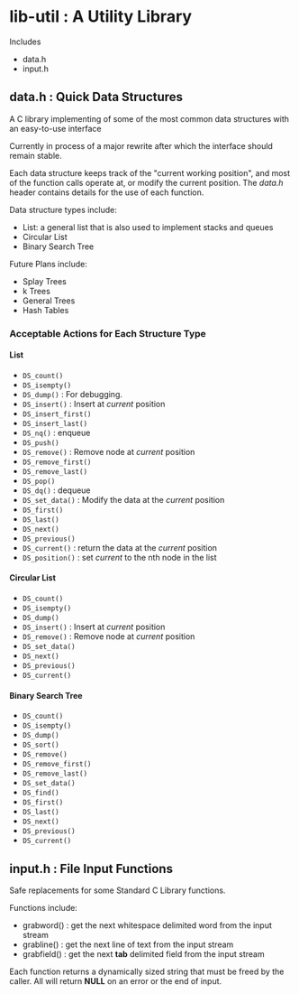 # lib-util : A Utility Library

Includes
* data.h
* input.h

## data.h : Quick Data Structures
A C library implementing of some of the most common data structures with an easy-to-use interface

Currently in process of a major rewrite after which the interface should remain stable.

Each data structure keeps track of the "current working position", and most of the function calls operate at, or modify the current position. The _data.h_ header contains details for the use of each function.

Data structure types include:
*	List: a general list that is also used to implement stacks and queues
*	Circular List
*	Binary Search Tree

Future Plans include:
*	Splay Trees
*	k Trees
*	General Trees
*	Hash Tables

### Acceptable Actions for Each Structure Type
 
#### List
*	`DS_count()`
*	`DS_isempty()`
*	`DS_dump()` : For debugging.
*	`DS_insert()` : Insert at _current_ position
*	`DS_insert_first()`
*	`DS_insert_last()`
*	`DS_nq()` : enqueue
*	`DS_push()`
*	`DS_remove()` : Remove node at _current_ position
*	`DS_remove_first()`
*	`DS_remove_last()`
*	`DS_pop()`
*	`DS_dq()` : dequeue
*	`DS_set_data()` : Modify the data at the _current_ position
*	`DS_first()`
*	`DS_last()`
*	`DS_next()`
*	`DS_previous()`
*	`DS_current()` : return the data at the _current_ position
*	`DS_position()` : set _current_ to the nth node in the list

#### Circular List
*	`DS_count()`
*	`DS_isempty()`
*	`DS_dump()`
*	`DS_insert()` : Insert at _current_ position
*	`DS_remove()` : Remove node at _current_ position
*	`DS_set_data()`
*	`DS_next()`
*	`DS_previous()`
*	`DS_current()`

#### Binary Search Tree
*	`DS_count()`
*	`DS_isempty()`
*	`DS_dump()`
*	`DS_sort()`
*	`DS_remove()`
*	`DS_remove_first()`
*	`DS_remove_last()`
*	`DS_set_data()`
*	`DS_find()`
*	`DS_first()`
*	`DS_last()`
*	`DS_next()`
*	`DS_previous()`
*	`DS_current()`

## input.h : File Input Functions
Safe replacements for some Standard C Library functions.

Functions include:
* grabword() : get the next whitespace delimited word from the input stream
* grabline() : get the next line of text from the input stream
* grabfield() : get the next __tab__ delimited field from the input stream

Each function returns a dynamically sized string that must be freed by the caller. All will return __NULL__ on an error or the end of input.



